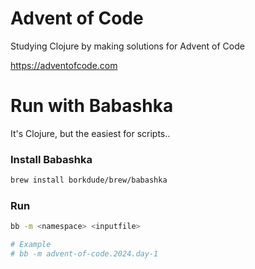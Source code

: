 # Advent of Code

Studying Clojure by making solutions for Advent of Code

https://adventofcode.com

# Run with Babashka

It's Clojure, but the easiest for scripts..

### Install Babashka

```sh
brew install borkdude/brew/babashka
```

### Run

```sh
bb -m <namespace> <inputfile>

# Example
# bb -m advent-of-code.2024.day-1

```

